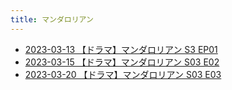 ```yaml
---
title: マンダロリアン
---
```



- [2023-03-13 【ドラマ】マンダロリアン S3 EP01](../../../../d/2023/03/13/【ドラマ】マンダロリアン_S03_E01.md)
- [2023-03-15 【ドラマ】マンダロリアン S03 E02](./../../../../d/2023/03/15/【ドラマ】マンダロリアン_S03_E02.md)
- [2023-03-20 【ドラマ】マンダロリアン S03 E03](./../../../../d/2023/03/20/【ドラマ】マンダロリアン_S03_E03.md)




